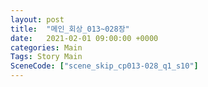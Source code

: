 ```yaml
---
layout: post
title:  "메인_회상_013~028장"
date:   2021-02-01 09:00:00 +0000
categories: Main
Tags: Story Main
SceneCode: ["scene_skip_cp013-028_q1_s10"]
---
```

